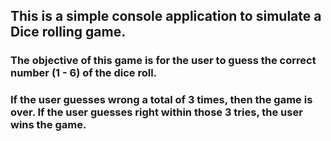 ## This is a simple console application to simulate a Dice rolling game.
### The objective of this game is for the user to guess the correct number (1 - 6) of the dice roll.
### If the user guesses wrong a total of 3 times, then the game is over. If the user guesses right within those 3 tries, the user wins the game.

